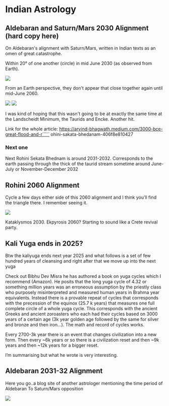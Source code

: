 # Indian Astrology

## Aldebaran and Saturn/Mars 2030 Alignment (hard copy here)

On Aldebaran's alignment with Saturn/Mars, written in Indian texts as an omen of great catastrophe.

Within 20° of one another (circle) in mid June 2030 (as observed from Earth).

![](img/aldebaran1.jpg)

From an Earth perspective, they don't appear that close together again until mid-June 2060.

![](img/aldebaran2.jpg)
![](img/aldebaran3.jpg)

I was kind of hoping that this wasn't going to be at exactly the same time at the Landscheidt Minimum, the Taurids and Encke. Another hit.

Link for the whole article: https://arvind-bhagwath.medium.com/3000-bce-great-flood-and-r`````					ohini-sakata-bhedanam-406f8e810427

### Next one

Next Rohini Sekata Bhednam is around 2031-2032. Corresponds to the earth passing through the thick of the taurid stream sometime around June-July or November-December 2032

## Rohini 2060 Alignment

Cycle a few days either side of this 2060 alignment and I think you’ll find the triangle there. I remember seeing it.

![](img/rohini-2060.jpg)

Kataklysmos 2030. Ekpyrosis 2060? Starting to sound like a Crete revival party.

## Kali Yuga ends in 2025?

Btw the kaliyuga ends next year 2025 and what follows is a set of few hundred years of cleansing and right after that we move up into the next yuga

Check out Bibhu Dev Misra he has authored a book on yuga cycles which I recommend (Amazon). He posits that the long yuga cycle of 4.32 or something million years was an erroneous assumption by the priestly class who purposely misinterpreted and measured human years in Brahma year equivalents. Instead there is a provable repeat of cycles that corresponds with the precession of the equinox (25.7 k years) that measures one full complete circle of a whole yuga cycle. This corresponds with the ancient Greeks and ancient zoroasters who each had their cycles based on 3000 years of a certain age (3k year golden age followed by the same for silver and bronze and then iron…). The math and record of cycles works. 

Every 2700-3k year there is an event that changes civilization into a new form. Then every ~6k years or so there is a civilization reset and then ~9k years and then ~12k years for a bigger reset. 

I’m summarising but what he wrote is very interesting.

## Aldebaran 2031-32 Alignment

Here you go..a blog site of another astrologer mentioning the time period of Aldebaran To Saturn/Mars opposition

![](img/photo_5984@21-11-2024_15-23-09.jpg)

